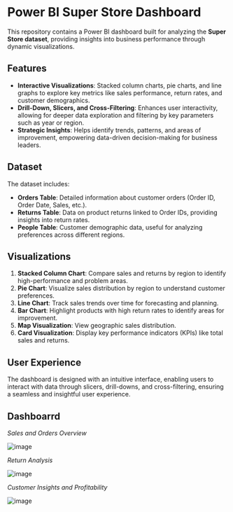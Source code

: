 
# Power BI Super Store Dashboard

This repository contains a Power BI dashboard built for analyzing the **Super Store dataset**, providing insights into business performance through dynamic visualizations.

## Features

- **Interactive Visualizations**: Stacked column charts, pie charts, and line graphs to explore key metrics like sales performance, return rates, and customer demographics.
- **Drill-Down, Slicers, and Cross-Filtering**: Enhances user interactivity, allowing for deeper data exploration and filtering by key parameters such as year or region.
- **Strategic Insights**: Helps identify trends, patterns, and areas of improvement, empowering data-driven decision-making for business leaders.

## Dataset

The dataset includes:
- **Orders Table**: Detailed information about customer orders (Order ID, Order Date, Sales, etc.).
- **Returns Table**: Data on product returns linked to Order IDs, providing insights into return rates.
- **People Table**: Customer demographic data, useful for analyzing preferences across different regions.

## Visualizations

1. **Stacked Column Chart**: Compare sales and returns by region to identify high-performance and problem areas.
2. **Pie Chart**: Visualize sales distribution by region to understand customer preferences.
3. **Line Chart**: Track sales trends over time for forecasting and planning.
4. **Bar Chart**: Highlight products with high return rates to identify areas for improvement.
5. **Map Visualization**: View geographic sales distribution.
6. **Card Visualization**: Display key performance indicators (KPIs) like total sales and returns.

## User Experience

The dashboard is designed with an intuitive interface, enabling users to interact with data through slicers, drill-downs, and cross-filtering, ensuring a seamless and insightful user experience.

## Dashboarrd

*Sales and Orders Overview*

![image](https://github.com/user-attachments/assets/bcd8ec52-e5a9-4ce2-930b-4af1311f6f2a)


*Return Analysis*

![image](https://github.com/user-attachments/assets/d12f5cf7-c451-4f86-94ad-9c30c67c8e06)



*Customer Insights and Profitability*

![image](https://github.com/user-attachments/assets/5f56561a-e5a5-449e-9d74-a28cc338bdbc)




